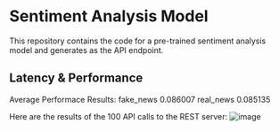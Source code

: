 Sentiment Analysis Model
======

This repository contains the code for a pre-trained sentiment analysis model and generates as the API endpoint.

Latency & Performance
--------------------------------------------
Average Performace Results:
fake_news    0.086007
real_news    0.085135

Here are the results of the 100 API calls to the REST server:
![image](https://github.com/user-attachments/assets/f96b994f-ebc3-4150-9bb3-e308f29a777e)
